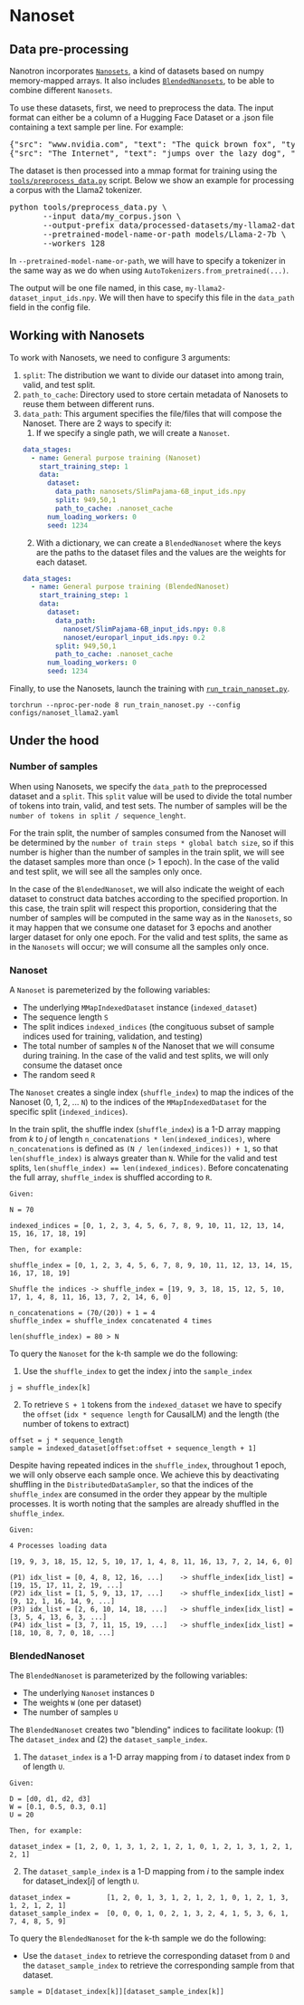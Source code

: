 # Nanoset

## Data pre-processing

Nanotron incorporates [`Nanosets`](../src/nanotron/data/nanoset.py), a kind of datasets based on numpy memory-mapped arrays. It also includes [`BlendedNanosets`](../src/nanotron/data/blended_nanoset.py), to be able to combine different `Nanosets`.


To use these datasets, first, we need to preprocess the data. The input format can either be a column of a Hugging Face Dataset or a .json file containing a text sample per line. For example:

<pre>
{"src": "www.nvidia.com", "text": "The quick brown fox", "type": "Eng", "id": "0", "title": "First Part"}
{"src": "The Internet", "text": "jumps over the lazy dog", "type": "Eng", "id": "42", "title": "Second Part"}
</pre>

The dataset is then processed into a mmap format for training using the [`tools/preprocess_data.py`](../tools/preprocess_data.py) script. Below we show an example for processing a corpus with the Llama2 tokenizer.

<pre>
python tools/preprocess_data.py \
       --input data/my_corpus.json \
       --output-prefix data/processed-datasets/my-llama2-dataset \
       --pretrained-model-name-or-path models/Llama-2-7b \
       --workers 128
</pre>

In `--pretrained-model-name-or-path`, we will have to specify a tokenizer in the same way as we do when using `AutoTokenizers.from_pretrained(...)`.

The output will be one file named, in this case, `my-llama2-dataset_input_ids.npy`. We will then have to specify this file in the `data_path` field in the config file.

## Working with Nanosets

To work with Nanosets, we need to configure 3 arguments:
1. `split`: The distribution we want to divide our dataset into among train, valid, and test split.
2. `path_to_cache`: Directory used to store certain metadata of Nanosets to reuse them between different runs.
3. `data_path`: This argument specifies the file/files that will compose the Nanoset. There are 2 ways to specify it:
   1. If we specify a single path, we will create a `Nanoset`.
    ```yaml
    data_stages:
      - name: General purpose training (Nanoset)
        start_training_step: 1
        data:
          dataset:
            data_path: nanosets/SlimPajama-6B_input_ids.npy
            split: 949,50,1
            path_to_cache: .nanoset_cache
          num_loading_workers: 0
          seed: 1234
    ```
   2. With a dictionary, we can create a `BlendedNanoset` where the keys are the paths to the dataset files and the values are the weights for each dataset.
    ```yaml
    data_stages:
      - name: General purpose training (BlendedNanoset)
        start_training_step: 1
        data:
          dataset:
            data_path:
              nanoset/SlimPajama-6B_input_ids.npy: 0.8
              nanoset/europarl_input_ids.npy: 0.2
            split: 949,50,1
            path_to_cache: .nanoset_cache
          num_loading_workers: 0
          seed: 1234
    ```

Finally, to use the Nanosets, launch the training with [`run_train_nanoset.py`](../run_train_nanoset.py).
```shell
torchrun --nproc-per-node 8 run_train_nanoset.py --config configs/nanoset_llama2.yaml
```

## Under the hood
### Number of samples

When using Nanosets, we specify the `data_path` to the preprocessed dataset and a `split`. This `split` value will be used to divide the total number of tokens into train, valid, and test sets. The number of samples will be the `number of tokens in split / sequence_lenght`.

For the train split, the number of samples consumed from the Nanoset will be determined by the `number of train steps * global batch size`, so if this number is higher than the number of samples in the train split, we will see the dataset samples more than once (> 1 epoch). In the case of the valid and test split, we will see all the samples only once.

In the case of the `BlendedNanoset`, we will also indicate the weight of each dataset to construct data batches according to the specified proportion. In this case, the train split will respect this proportion, considering that the number of samples will be computed in the same way as in the `Nanosets`, so it may happen that we consume one dataset for 3 epochs and another larger dataset for only one epoch. For the valid and test splits, the same as in the `Nanosets` will occur; we will consume all the samples only once.

### Nanoset
A `Nanoset` is paremeterized by the following variables:
- The underlying `MMapIndexedDataset` instance (`indexed_dataset`)
- The sequence length `S`
- The split indices `indexed_indices` (the congituous subset of sample indices used for training, validation, and testing)
- The total number of samples `N` of the Nanoset that we will consume during training. In the case of the valid and test splits, we will only consume the dataset once
- The random seed `R`

The `Nanoset` creates a single index (`shuffle_index`) to map the indices of the Nanoset (0, 1, 2, ... `N`) to the indices of the `MMapIndexedDataset` for the specific split (`indexed_indices`).

In the train split, the shuffle index (`shuffle_index`) is a 1-D array mapping from _k_ to _j_ of length `n_concatenations * len(indexed_indices)`, where `n_concatenations` is defined as `(N / len(indexed_indices)) + 1`, so that `len(shuffle_index)` is always greater than `N`. While for the valid and test splits, `len(shuffle_index) == len(indexed_indices)`. Before concatenating the full array, `shuffle_index` is shuffled according to `R`.
```
Given:

N = 70

indexed_indices = [0, 1, 2, 3, 4, 5, 6, 7, 8, 9, 10, 11, 12, 13, 14, 15, 16, 17, 18, 19]

Then, for example:

shuffle_index = [0, 1, 2, 3, 4, 5, 6, 7, 8, 9, 10, 11, 12, 13, 14, 15, 16, 17, 18, 19]

Shuffle the indices -> shuffle_index = [19, 9, 3, 18, 15, 12, 5, 10, 17, 1, 4, 8, 11, 16, 13, 7, 2, 14, 6, 0]

n_concatenations = (70/(20)) + 1 = 4
shuffle_index = shuffle_index concatenated 4 times

len(shuffle_index) = 80 > N
```

To query the `Nanoset` for the k-th sample we do the following:
1. Use the `shuffle_index` to get the index _j_ into the `sample_index`
```
j = shuffle_index[k]
```
2. To retrieve `S + 1` tokens from the `indexed_dataset` we have to specify the `offset` (`idx * sequence length` for CausalLM) and the length (the number of tokens to extract)
```
offset = j * sequence_length
sample = indexed_dataset[offset:offset + sequence_length + 1]
```

Despite having repeated indices in the `shuffle_index`, throughout 1 epoch, we will only observe each sample once. We achieve this by deactivating shuffling in the `DistributedDataSampler`, so that the indices of the `shuffle_index` are consumed in the order they appear by the multiple processes. It is worth noting that the samples are already shuffled in the `shuffle_index`.
```
Given:

4 Processes loading data

[19, 9, 3, 18, 15, 12, 5, 10, 17, 1, 4, 8, 11, 16, 13, 7, 2, 14, 6, 0]

(P1) idx_list = [0, 4, 8, 12, 16, ...]    -> shuffle_index[idx_list] = [19, 15, 17, 11, 2, 19, ...]
(P2) idx_list = [1, 5, 9, 13, 17, ...]    -> shuffle_index[idx_list] = [9, 12, 1, 16, 14, 9, ...]
(P3) idx_list = [2, 6, 10, 14, 18, ...]   -> shuffle_index[idx_list] = [3, 5, 4, 13, 6, 3, ...]
(P4) idx_list = [3, 7, 11, 15, 19, ...]   -> shuffle_index[idx_list] = [18, 10, 8, 7, 0, 18, ...]
```
### BlendedNanoset
The `BlendedNanoset` is parameterized by the following variables:
- The underlying `Nanoset` instances `D`
- The weights `W` (one per dataset)
- The number of samples `U`

The `BlendedNanoset` creates two "blending" indices to facilitate lookup: (1) The `dataset_index` and (2) the `dataset_sample_index`.

1. The `dataset_index` is a 1-D array mapping from _i_ to dataset index from `D` of length `U`.
```
Given:

D = [d0, d1, d2, d3]
W = [0.1, 0.5, 0.3, 0.1]
U = 20

Then, for example:

dataset_index = [1, 2, 0, 1, 3, 1, 2, 1, 2, 1, 0, 1, 2, 1, 3, 1, 2, 1, 2, 1]
```
2. The `dataset_sample_index` is a 1-D mapping from _i_ to the sample index for dataset_index[_i_] of length `U`.
```
dataset_index =         [1, 2, 0, 1, 3, 1, 2, 1, 2, 1, 0, 1, 2, 1, 3, 1, 2, 1, 2, 1]
dataset_sample_index =  [0, 0, 0, 1, 0, 2, 1, 3, 2, 4, 1, 5, 3, 6, 1, 7, 4, 8, 5, 9]
```
To query the `BlendedNanoset` for the k-th sample we do the following:
- Use the `dataset_index` to retrieve the corresponding dataset from `D` and the `dataset_sample_index` to retrieve the corresponding sample from that dataset.
```
sample = D[dataset_index[k]][dataset_sample_index[k]]
```
